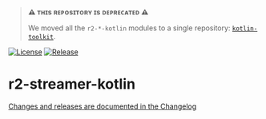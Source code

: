 > **:warning: ᴛʜɪs ʀᴇᴘᴏsɪᴛᴏʀʏ ɪs ᴅᴇᴘʀᴇᴄᴀᴛᴇᴅ :warning:**
>
> We moved all the `r2-*-kotlin` modules to a single repository: [`kotlin-toolkit`](https://github.com/readium/kotlin-toolkit).

[![License](https://img.shields.io/badge/License-BSD%203--Clause-blue.svg)](/LICENSE)
[![Release](https://jitpack.io/v/readium/r2-streamer-kotlin.svg)](https://jitpack.io/#readium/r2-streamer-kotlin)
# r2-streamer-kotlin

[Changes and releases are documented in the Changelog](CHANGELOG.md)
